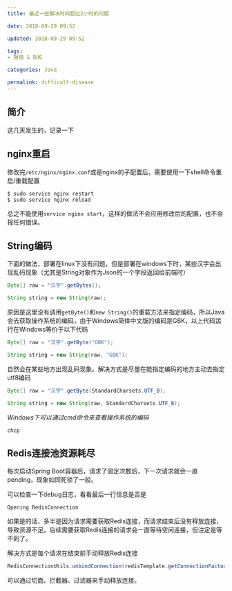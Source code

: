 ```yaml
---
title: 最近一些解决时间超过2小时的问题

date: 2018-09-29 09:52

updated: 2018-09-29 09:52

tags:
- 报错 & BUG

categories: Java

permalink: difficult-disease
---
```




## 简介

这几天发生的，记录一下



## nginx重启

修改完`/etc/nginx/nginx.conf`或是nginx的子配置后，需要使用一下shell命令重启/重载配置

~~~shell
$ sudo service nginx restart
$ sudo service nginx reload
~~~



总之不能使用`service nginx start`，这样的做法不会应用修改后的配置，也不会报任何错误。



## String编码

下面的做法，部署在linux下没有问题，但是部署在windows下时，某些汉字会出现乱码现象（尤其是String对象作为Json的一个字段返回给前端时）

```java
Byte[] raw = "汉字".getBytes();

String string = new String(raw);
```



原因是这里没有调用`getByte()`和`new String()`的重载方法来指定编码，所以Java会去获取操作系统的编码，由于Windows简体中文版的编码是GBK，以上代码运行在Windows等价于以下代码

~~~java
Byte[] raw = "汉字".getByte("GBK");

String string = new String(raw, "GBK");
~~~



自然会在某些地方出现乱码现象。解决方式是尽量在能指定编码的地方主动去指定utf8编码

~~~java
Byte[] raw = "汉字".getByte(StandardCharsets.UTF_8);

String string = new String(raw, StandardCharsets.UTF_8);
~~~



*Windows下可以通过cmd命令来查看操作系统的编码*

~~~shell
chcp
~~~



## Redis连接池资源耗尽

每次启动Spring Boot容器后，请求了固定次数后，下一次请求就会一直pending，现象如同死锁了一般。

可以检查一下debug日志，看看最后一行信息是否是

~~~
Opening RedisConnection
~~~



如果是的话，多半是因为请求需要获取Redis连接，而请求结束后没有释放连接，导致资源不足。后续需要获取Redis连接的请求会一直等待空闲连接，但注定是等不到了。



解决方式是每个请求在结束前手动释放Redis连接

~~~java
RedisConnectionUtils.unbindConnection(redisTemplate.getConnectionFactory());
~~~



可以通过切面、拦截器、过滤器来手动释放连接。